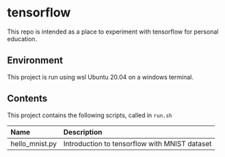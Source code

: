 # tensorflow
This repo is intended as a place to experiment with tensorflow for
personal education.

## Environment
This project is run using wsl Ubuntu 20.04 on a windows terminal.

## Contents
This project contains the following scripts, called in `run.sh`

| Name           | Description                                   |
|:---------------|:----------------------------------------------|
| hello_mnist.py | Introduction to tensorflow with MNIST dataset |